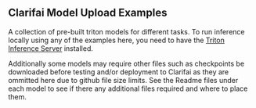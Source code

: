 ## Clarifai Model Upload Examples

A collection of pre-built triton models for different tasks.
To run inference locally using any of the examples here, you need to have the [Triton Inference Server](https://github.com/triton-inference-server/server/blob/main/docs/customization_guide/build.md#building-with-docker) installed.

Additionally some models may require other files such as checkpoints be downloaded before testing and/or deployment to Clarifai as they are ommitted here due to github file size limits.
See the Readme files under each model to see if there any additional files required and where to place them.
